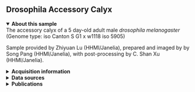 ## Drosophila Accessory Calyx

<details open>
<summary><b>About this sample</b></summary>
The accessory calyx of a 5 day-old adult male <i>drosophila melanogaster</i> (Genome type: iso Canton S G1 x w1118 iso 5905)

Sample provided by Zhiyuan Lu (HHMI/Janelia), prepared and imaged by by Song Pang (HHMI/Janelia), with post-processing by C. Shan Xu (HHMI/Janelia).
</details>


<details>
<summary><b>Acquisition information</b></summary>
<ul>
<li>Sample: Fanshaped Body of a 5 day-old adult male drosophila (Genome type: iso Canton S G1 x w1118 iso 5905)</li>
<li>Protocol: Chemical Fixation, ORTO-Lead-EPTA staining with Progressive Lowering of Temperature and Low Temperature Staining (PLT-LTS)</li>
<li>EHT (kV): 0.7</li>
<li>Bias (V): 0</li>
<li>Imaging current (nA): 0.3</li>
<li>Scanning speed (MHz): 2</li>
<li>Imaging duration (days): 19</li> 
<li>Data size (GB): 2670</li>
<li>Final voxel size (nm): 4 x 4 x 4 (X,Y,Z)</li>
<li>Data dimensions (µm): 50 x 40 x 87 (X,Y,Z)</li>
<li>Hess lab internal ID: <code>Super Fly_Z0519-15</code></li>
<li>Imaging start date: 12/6/2019</li>
</ul>
</details>
<details>
<summary><b>Data sources</b></summary>
<ul>
<li><code>fibsem</code>: SIFT-aligned FIB-SEM data </li>  
</ul>
</details>
<details>
<summary><b>Publications</b></summary>

<ul>
<li> n/a </li>
</ul>
</details>
